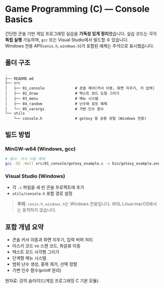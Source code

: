 # Game Programming (C) — Console Basics

간단한 콘솔 기반 게임 프로그래밍 실습을 **가독성 있게 정리**했습니다. 실습 코드는 각각 **독립 실행** 가능하며, `gcc` 또는 Visual Studio에서 빌드할 수 있습니다.  
Windows 전용 API(`conio.h`, `windows.h`)가 포함된 예제는 주석으로 표시했습니다.

## 폴더 구조
```
.
├── README.md
├── src
│   ├── 01_console              # 콘솔 제어(커서 이동, 화면 지우기, 키 입력)
│   ├── 02_draw                 # 텍스트 모드 도형 그리기
│   ├── 03_menu                 # 메뉴 시스템
│   ├── 04_random               # 난수와 로또 예제
│   └── 05_varargs              # 가변 인수 함수
└── utils
    └── console.h               # gotoxy 등 공용 유틸 (Windows 전용)
```

## 빌드 방법

### MinGW-w64 (Windows, gcc)
```bash
# 예시: 커서 이동 예제
gcc -O2 -Wall src/01_console/gotoxy_example.c -o bin/gotoxy_example.exe
```

### Visual Studio (Windows)
- 각 `.c` 파일을 새 빈 콘솔 프로젝트에 추가
- `utils/console.h` 포함 경로 설정

> **주의**: `conio.h`, `windows.h`는 Windows 전용입니다. WSL·Linux·macOS에서는 동작하지 않습니다.

## 포함 개념 요약
- 콘솔 커서 이동과 화면 지우기, 입력 버퍼 처리
- 아스키 코드 vs 스캔 코드, 화살표 이동
- 텍스트 모드 사각형 그리기
- 단계형 메뉴 시스템
- 범위 난수 생성, 중복 제거, 선택 정렬
- 가변 인수 함수(printf 원리)

원자료: 강의 슬라이드(게임 프로그래밍 C 기본 모듈).

